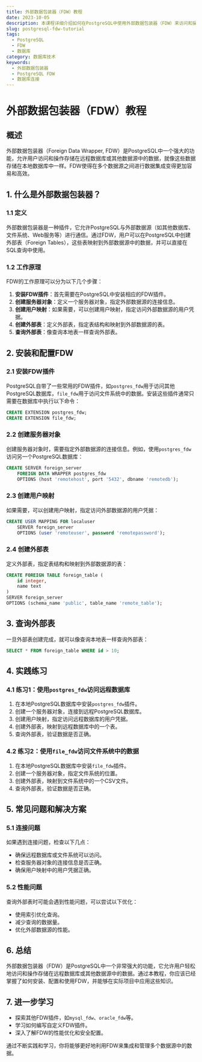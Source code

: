 ```yaml
---
title: 外部数据包装器（FDW）教程
date: 2023-10-05
description: 本课程详细介绍如何在PostgreSQL中使用外部数据包装器（FDW）来访问和操作外部数据源，包括设置、配置和实际应用案例。
slug: postgresql-fdw-tutorial
tags:
  - PostgreSQL
  - FDW
  - 数据库
category: 数据库技术
keywords:
  - 外部数据包装器
  - PostgreSQL FDW
  - 数据库连接
---
```


# 外部数据包装器（FDW）教程

## 概述

外部数据包装器（Foreign Data Wrapper, FDW）是PostgreSQL中一个强大的功能，允许用户访问和操作存储在远程数据库或其他数据源中的数据，就像这些数据存储在本地数据库中一样。FDW使得在多个数据源之间进行数据集成变得更加容易和高效。

## 1. 什么是外部数据包装器？

### 1.1 定义

外部数据包装器是一种插件，它允许PostgreSQL与外部数据源（如其他数据库、文件系统、Web服务等）进行通信。通过FDW，用户可以在PostgreSQL中创建外部表（Foreign Tables），这些表映射到外部数据源中的数据，并可以直接在SQL查询中使用。

### 1.2 工作原理

FDW的工作原理可以分为以下几个步骤：

1. **安装FDW插件**：首先需要在PostgreSQL中安装相应的FDW插件。
2. **创建服务器对象**：定义一个服务器对象，指定外部数据源的连接信息。
3. **创建用户映射**：如果需要，可以创建用户映射，指定访问外部数据源的用户凭据。
4. **创建外部表**：定义外部表，指定表结构和映射到外部数据源的表。
5. **查询外部表**：像查询本地表一样查询外部表。

## 2. 安装和配置FDW

### 2.1 安装FDW插件

PostgreSQL自带了一些常用的FDW插件，如`postgres_fdw`用于访问其他PostgreSQL数据库，`file_fdw`用于访问文件系统中的数据。安装这些插件通常只需要在数据库中执行以下命令：

```sql
CREATE EXTENSION postgres_fdw;
CREATE EXTENSION file_fdw;
```

### 2.2 创建服务器对象

创建服务器对象时，需要指定外部数据源的连接信息。例如，使用`postgres_fdw`访问另一个PostgreSQL数据库：

```sql
CREATE SERVER foreign_server
    FOREIGN DATA WRAPPER postgres_fdw
    OPTIONS (host 'remotehost', port '5432', dbname 'remotedb');
```

### 2.3 创建用户映射

如果需要，可以创建用户映射，指定访问外部数据源的用户凭据：

```sql
CREATE USER MAPPING FOR localuser
    SERVER foreign_server
    OPTIONS (user 'remoteuser', password 'remotepassword');
```

### 2.4 创建外部表

定义外部表，指定表结构和映射到外部数据源的表：

```sql
CREATE FOREIGN TABLE foreign_table (
    id integer,
    name text
)
SERVER foreign_server
OPTIONS (schema_name 'public', table_name 'remote_table');
```

## 3. 查询外部表

一旦外部表创建完成，就可以像查询本地表一样查询外部表：

```sql
SELECT * FROM foreign_table WHERE id > 10;
```

## 4. 实践练习

### 4.1 练习1：使用`postgres_fdw`访问远程数据库

1. 在本地PostgreSQL数据库中安装`postgres_fdw`插件。
2. 创建一个服务器对象，连接到远程PostgreSQL数据库。
3. 创建用户映射，指定访问远程数据库的用户凭据。
4. 创建外部表，映射到远程数据库中的一个表。
5. 查询外部表，验证数据是否正确。

### 4.2 练习2：使用`file_fdw`访问文件系统中的数据

1. 在本地PostgreSQL数据库中安装`file_fdw`插件。
2. 创建一个服务器对象，指定文件系统的位置。
3. 创建外部表，映射到文件系统中的一个CSV文件。
4. 查询外部表，验证数据是否正确。

## 5. 常见问题和解决方案

### 5.1 连接问题

如果遇到连接问题，检查以下几点：

- 确保远程数据库或文件系统可以访问。
- 检查服务器对象的连接信息是否正确。
- 确保用户映射中的用户凭据正确。

### 5.2 性能问题

查询外部表时可能会遇到性能问题，可以尝试以下优化：

- 使用索引优化查询。
- 减少查询的数据量。
- 优化外部数据源的性能。

## 6. 总结

外部数据包装器（FDW）是PostgreSQL中一个非常强大的功能，它允许用户轻松地访问和操作存储在远程数据库或其他数据源中的数据。通过本教程，你应该已经掌握了如何安装、配置和使用FDW，并能够在实际项目中应用这些知识。

## 7. 进一步学习

- 探索其他FDW插件，如`mysql_fdw`、`oracle_fdw`等。
- 学习如何编写自定义FDW插件。
- 深入了解FDW的性能优化和安全配置。

通过不断实践和学习，你将能够更好地利用FDW来集成和管理多个数据源中的数据。